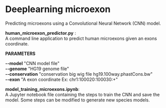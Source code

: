 # Deeplearning microexon
Predicting microexons using a Convolutional Neural Network (CNN) model.  

 __human_microexon_predictor.py__ :  
A command line application to predict human microexons given an exons coordinate.  
 
__PARAMETERS__


__--model__  "CNN model file"  
__--genome__ "HG19 genome file"  
__--conservation__ "conservation big wig file hg19.100way.phastCons.bw"  
__--exon__ "A exon coordinate Ex: chr1:100020:100030:+"  



__model_training_microexons.ipynb__:  
A Jupyter notebook file containing the steps to train the CNN and save the model. Some steps can be modified to generate new species models.

